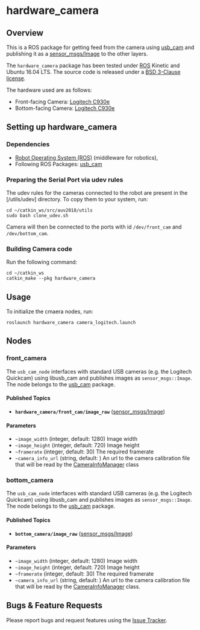 # hardware_camera

## Overview

This is a ROS package for getting feed from the camera using [usb_cam](http://wiki.ros.org/usb_cam) and publishing it as a [sensor_msgs/Image](http://docs.ros.org/api/sensor_msgs/html/msg/Image.html) to the other layers.

The `hardware_camera` package has been tested under [ROS](http://www.ros.org) Kinetic and Ubuntu 16.04 LTS. The source code is released under a [BSD 3-Clause license](LICENSE.md).

The hardware used are as follows:
* Front-facing Camera: [Logitech C930e](https://www.logitech.com/en-in/product/c930e-webcam)
* Bottom-facing Camera: [Logitech C930e](https://www.logitech.com/en-in/product/c930e-webcam)

## Setting up hardware_camera

### Dependencies

- [Robot Operating System (ROS)](http://wiki.ros.org) (middleware for robotics),
- Following ROS Packages: [usb_cam](http://wiki.ros.org/usb_cam)

### Preparing the Serial Port via udev rules

The udev rules for the cameras connected to the robot are present in the [/utils/udev] directory. To copy them to your system, run:
```
cd ~/catkin_ws/src/auv2018/utils
sudo bash clone_udev.sh
```

Camera will then be connected to the ports with id `/dev/front_cam` and `/dev/bottom_cam`.

### Building Camera code

Run the following command:
```
cd ~/catkin_ws
catkin_make --pkg hardware_camera
```

## Usage

To initialize the cmaera nodes, run:
```
roslaunch hardware_camera camera_logitech.launch
```

## Nodes

### front_camera

The `usb_cam_node` interfaces with standard USB cameras (e.g. the Logitech Quickcam) using libusb_cam and publishes images as `sensor_msgs::Image`. The node belongs to the [usb_cam](http://wiki.ros.org/usb_cam) package.

#### Published Topics
* **`hardware_camera/front_cam/image_raw`** ([sensor_msgs/Image])

#### Parameters
* `~image_width` (integer, default: 1280)
        Image width
* `~image_height` (integer, default: 720)
        Image height
* `~framerate` (integer, default: 30)
        The required framerate
* `~camera_info_url` (string, default: )
        An url to the camera calibration file that will be read by the [CameraInfoManager](http://wiki.ros.org/CameraInfoManager) class

### bottom_camera

The `usb_cam_node` interfaces with standard USB cameras (e.g. the Logitech Quickcam) using libusb_cam and publishes images as `sensor_msgs::Image`. The node belongs to the [usb_cam](http://wiki.ros.org/usb_cam) package.

#### Published Topics
* **`bottom_camera/image_raw`** ([sensor_msgs/Image])

#### Parameters
* `~image_width` (integer, default: 1280)
        Image width
* `~image_height` (integer, default: 720)
        Image height
* `~framerate` (integer, default: 30)
        The required framerate
* `~camera_info_url` (string, default: )
        An url to the camera calibration file that will be read by the [CameraInfoManager](http://wiki.ros.org/CameraInfoManager) class.


## Bugs & Feature Requests

Please report bugs and request features using the [Issue Tracker](https://github.com/AUV-IITK/auv2018/issues).

[sensor_msgs/Image]: http://docs.ros.org/api/sensor_msgs/html/msg/Image.html
